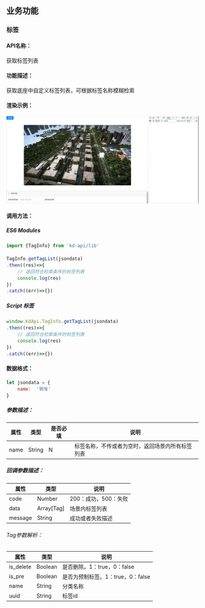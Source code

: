 <!--
 * @Author: your name
 * @Date: 2022-03-30 15:08:15
 * @LastEditTime: 2022-04-06 17:17:39
 * @LastEditors: Please set LastEditors
 * @Description: 打开koroFileHeader查看配置 进行设置: https://github.com/OBKoro1/koro1FileHeader/wiki/%E9%85%8D%E7%BD%AE
 * @FilePath: \KD-API-DOCS\public\md\api\获取标签列表.md
-->
## 业务功能
### 标签

#### API名称：
获取标签列表
#### 功能描述：

获取底座中自定义标签列表，可根据标签名称模糊检索

#### 渲染示例：
![](../../image/example/获取标签列表.webp)
#### 调用方法：

##### ES6 Modules
``` javascript
import {TagInfo} from 'kd-api/lib'

TagInfo.getTagList(jsondata)
.then((res)=>{
    // 返回符合检索条件的标签列表
    console.log(res)
})
.catch((err)=>{})
```

##### Script 标签
``` javascript
window.KdApi.TagInfo.getTagList(jsondata)
.then((res)=>{
    // 返回符合检索条件的标签列表
    console.log(res)
})
.catch((err)=>{})
```

#### 数据格式：

```javascript
let jsondata = {
    name:  '轿⻋'
}
```

##### 参数描述：

| 属性      | 类型  | 是否必填 | 说明     |
| --------- | ------| ------ | ------ |
| name | String | N | 标签名称，不传或者为空时，返回场景内所有标签列表    |

##### 回调参数描述：
| 属性    | 类型   | 说明                     |
| ------- | ------ | ------------------------ |
| code    | Number | 200：成功，500：失败  |
| data    | Array[Tag] | 场景内标签列表  |
| message    | String | 成功或者失败描述  |

###### Tag参数解析：
| 属性    | 类型   | 说明                     |
| ------- | ------ | ------------------------ |
| is_delete    | Boolean | 是否删除。1：true，0：false  |
| is_pre    | Boolean | 是否为预制标签。1：true，0：false  |
| name    | String | 分类名称  |
| uuid    | String | 标签id  |


